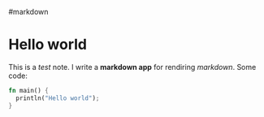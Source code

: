 #markdown

# Hello world
This is a *test* note.
I write a **markdown app** for rendiring _markdown_.
Some code:
```rust
fn main() {
  println("Hello world");
}
```
